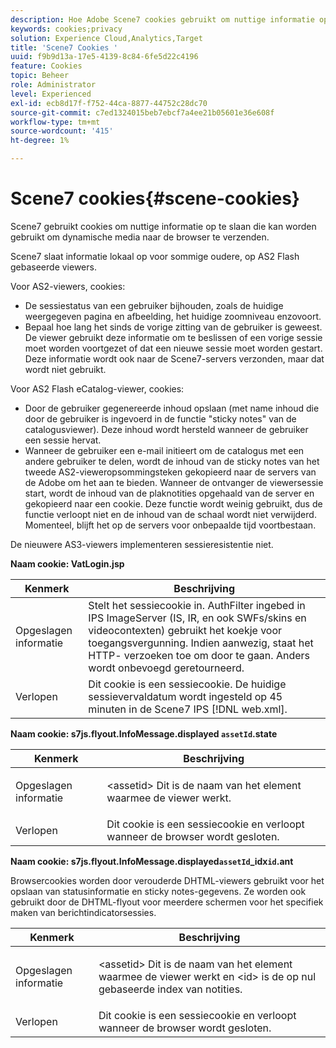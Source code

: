 ```yaml
---
description: Hoe Adobe Scene7 cookies gebruikt om nuttige informatie op te slaan die kan worden gebruikt om dynamische media naar de browser te verzenden.
keywords: cookies;privacy
solution: Experience Cloud,Analytics,Target
title: 'Scene7 Cookies '
uuid: f9b9d13a-17e5-4139-8c84-6fe5d22c4196
feature: Cookies
topic: Beheer
role: Administrator
level: Experienced
exl-id: ecb8d17f-f752-44ca-8877-44752c28dc70
source-git-commit: c7ed1324015beb7ebcf7a4ee21b05601e36e608f
workflow-type: tm+mt
source-wordcount: '415'
ht-degree: 1%

---
```


# Scene7 cookies{#scene-cookies}

Scene7 gebruikt cookies om nuttige informatie op te slaan die kan worden gebruikt om dynamische media naar de browser te verzenden.

Scene7 slaat informatie lokaal op voor sommige oudere, op AS2 Flash gebaseerde viewers.

Voor AS2-viewers, cookies:

* De sessiestatus van een gebruiker bijhouden, zoals de huidige weergegeven pagina en afbeelding, het huidige zoomniveau enzovoort.
* Bepaal hoe lang het sinds de vorige zitting van de gebruiker is geweest. De viewer gebruikt deze informatie om te beslissen of een vorige sessie moet worden voortgezet of dat een nieuwe sessie moet worden gestart. Deze informatie wordt ook naar de Scene7-servers verzonden, maar dat wordt niet gebruikt.

Voor AS2 Flash eCatalog-viewer, cookies:

* Door de gebruiker gegenereerde inhoud opslaan (met name inhoud die door de gebruiker is ingevoerd in de functie &quot;sticky notes&quot; van de catalogusviewer). Deze inhoud wordt hersteld wanneer de gebruiker een sessie hervat.
* Wanneer de gebruiker een e-mail initieert om de catalogus met een andere gebruiker te delen, wordt de inhoud van de sticky notes van het tweede AS2-vieweropsommingsteken gekopieerd naar de servers van de Adobe om het aan te bieden. Wanneer de ontvanger de viewersessie start, wordt de inhoud van de plaknotities opgehaald van de server en gekopieerd naar een cookie. Deze functie wordt weinig gebruikt, dus de functie verloopt niet en de inhoud van de schaal wordt niet verwijderd. Momenteel, blijft het op de servers voor onbepaalde tijd voortbestaan.

De nieuwere AS3-viewers implementeren sessieresistentie niet.

**Naam cookie: VatLogin.jsp**

| Kenmerk | Beschrijving |
|---|---|
| Opgeslagen informatie | Stelt het sessiecookie in. AuthFilter ingebed in IPS ImageServer (IS, IR, en ook SWFs/skins en videocontexten) gebruikt het koekje voor toegangsvergunning. Indien aanwezig, staat het HTTP- verzoeken toe om door te gaan. Anders wordt onbevoegd geretourneerd. |
| Verlopen | Dit cookie is een sessiecookie. De huidige sessievervaldatum wordt ingesteld op 45 minuten in de Scene7 IPS [!DNL web.xml]. |

**Naam cookie: s7js.flyout.InfoMessage.displayed  `assetId`.state**

<table id="table_6835D64C5D464A049F576621F2BE3FAD"> 
 <thead> 
  <tr> 
   <th colname="col1" class="entry"> Kenmerk </th> 
   <th colname="col2" class="entry"> Beschrijving </th> 
  </tr> 
 </thead>
 <tbody> 
  <tr> 
   <td colname="col1"> Opgeslagen informatie </td> 
   <td colname="col2"> <p>&lt;assetid&gt; Dit is de naam van het element waarmee de viewer werkt. </p> </td> 
  </tr> 
  <tr> 
   <td colname="col1"> Verlopen </td> 
   <td colname="col2"> Dit cookie is een sessiecookie en verloopt wanneer de browser wordt gesloten. </td> 
  </tr> 
 </tbody> 
</table>

**Naam cookie: s7js.flyout.InfoMessage.displayed`assetId`_idx`id`.ant**

Browsercookies worden door verouderde DHTML-viewers gebruikt voor het opslaan van statusinformatie en sticky notes-gegevens. Ze worden ook gebruikt door de DHTML-flyout voor meerdere schermen voor het specifiek maken van berichtindicatorsessies.

<table id="table_8F6CC83D32D54BEE99884318AD126C98"> 
 <thead> 
  <tr> 
   <th colname="col1" class="entry"> Kenmerk </th> 
   <th colname="col2" class="entry"> Beschrijving </th> 
  </tr> 
 </thead>
 <tbody> 
  <tr> 
   <td colname="col1"> Opgeslagen informatie </td> 
   <td colname="col2"> <p> </p> <p> &lt;assetid&gt; Dit is de naam van het element waarmee de viewer werkt en  &lt;id&gt; is de op nul gebaseerde index van notities. </p> </td> 
  </tr> 
  <tr> 
   <td colname="col1"> Verlopen </td> 
   <td colname="col2"> Dit cookie is een sessiecookie en verloopt wanneer de browser wordt gesloten. </td> 
  </tr> 
 </tbody> 
</table>
